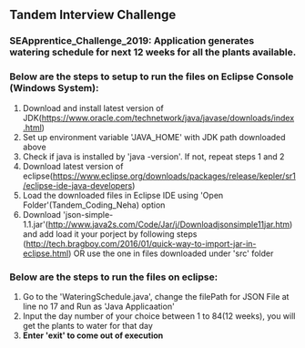 ## Tandem Interview Challenge
### SEApprentice_Challenge_2019: Application generates watering schedule for next 12 weeks for all the plants available.

### Below are the steps to setup to run the files on Eclipse Console (Windows System):
1. Download and install latest version of JDK(https://www.oracle.com/technetwork/java/javase/downloads/index.html)
2. Set up environment variable 'JAVA_HOME' with JDK path downloaded above
3. Check if java is installed by 'java -version'. If not, repeat steps 1 and 2
4. Download latest version of eclipse(https://www.eclipse.org/downloads/packages/release/kepler/sr1/eclipse-ide-java-developers)
5. Load the downloaded files in Eclipse IDE using 'Open Folder'(Tandem_Coding_Neha) option
6. Download 'json-simple-1.1.jar'(http://www.java2s.com/Code/Jar/j/Downloadjsonsimple11jar.htm) and add load it your porject by following steps (http://tech.bragboy.com/2016/01/quick-way-to-import-jar-in-eclipse.html) OR use the one in files downloaded under 'src' folder
    
### Below are the steps to run the files on eclipse:
1. Go to the 'WateringSchedule.java', change the filePath for JSON File at line no 17 and Run as 'Java Applicaation'
2. Input the day number of your choice between 1 to 84(12 weeks), you will get the plants to water for that day
3. **Enter 'exit' to come out of execution**

    


